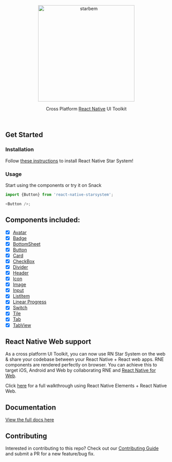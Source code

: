 <p align="center">
  <a href="https://starbem.app/">
    <img alt="starbem" src="https://starbem-site-cms.s3.amazonaws.com/images/Starbem_logo_b001241faf.png" width="300">
  </a>
</p>

<p align="center">
  Cross Platform <a href="https://reactnative.dev">React Native</a> UI Toolkit
</p>

<br />

<!-- ![React Native StarSystem UI Toolkit](https://user-images.githubusercontent.com/5962998/37248832-a7060286-24b1-11e8-94a8-847ab6ded4ec.png) -->

## Get Started

### Installation

Follow
[these instructions](https://starsystem.starbem.app)
to install React Native Star System!

### Usage

Start using the components or try it on Snack

```js
import {Button} from 'react-native-starsystem';

<Button />;
```

## Components included:

- [x] [Avatar](https://starsystem.starbem.app/docs/avatar)
- [x] [Badge](https://starsystem.starbem.app/docs/badge)
- [x] [BottomSheet](https://starsystem.starbem.app/docs/bottomsheet)
- [x] [Button](https://starsystem.starbem.app/docs/button)
- [x] [Card](https://starsystem.starbem.app/docs/card)
- [x] [CheckBox](https://starsystem.starbem.app/docs/checkbox)
- [x] [Divider](https://starsystem.starbem.app/docs/divider)
- [x] [Header](https://starsystem.starbem.app/docs/header)
- [x] [Icon](https://starsystem.starbem.app/docs/icon)
- [x] [Image](https://starsystem.starbem.app/docs/image)
- [x] [Input](https://starsystem.starbem.app/docs/input)
- [x] [ListItem](https://starsystem.starbem.app/docs/listitem)
- [x] [Linear Progress](https://starsystem.starbem.app/docs/linearProgress)
- [x] [Switch](https://starsystem.starbem.app/docs/switch)
- [x] [Tile](https://starsystem.starbem.app/docs/tile)
- [x] [Tab](https://starsystem.starbem.app/docs/tab)
- [x] [TabView](https://starsystem.starbem.app/docs/tab#tabview)

## React Native Web support

As a cross platform UI Toolkit, you can now use RN Star System on the web & share your codebase between your React Native + React web apps. RNE components are rendered perfectly on browser. You can achieve this to target iOS, Android and Web by collaborating RNE and [React Native for Web](https://github.com/necolas/react-native-web).

Click [here](https://reactnativeelements.com/blog/2018/12/13/react-native-web) for a full walkthrough using React Native Elements + React Native Web.

## Documentation

[View the full docs here](https://starsystem.starbem.app/docs/overview)


## Contributing

Interested in contributing to this repo? Check out our
[Contributing Guide](https://starsystem.starbem.app/docs/contributing)
and submit a PR for a new feature/bug fix.
